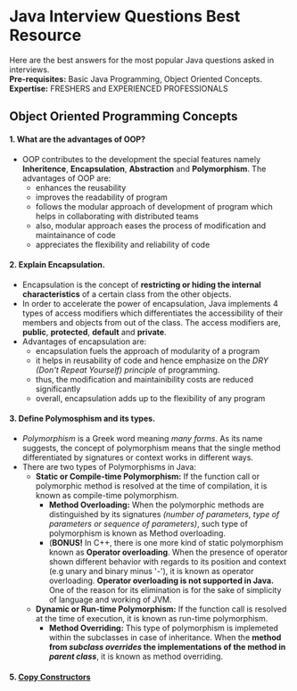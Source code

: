 # Java Interview Questions Best Resource  
Here are the best answers for the most popular Java questions asked in interviews.  
**Pre-requisites:** Basic Java Programming, Object Oriented Concepts.  
**Expertise:** FRESHERS and EXPERIENCED PROFESSIONALS  

## Object Oriented Programming Concepts  

#### 1. What are the advantages of OOP?
- OOP contributes to the development the special features namely **Inheritence**, **Encapsulation**, **Abstraction** and **Polymorphism**. The advantages of OOP are:  
  - enhances the reusability   
  - improves the readability of program  
  - follows the modular approach of development of program which helps in collaborating with distributed teams  
  - also, modular approach eases the process of modification and maintainance of code 
  - appreciates the flexibility and reliability of code
  
#### 2. Explain Encapsulation.  
- Encapsulation is the concept of **restricting or hiding the internal characteristics** of a certain class from the other objects.  
- In order to accelerate the power of encapsulation, Java implements 4 types of access modifiers which differentiates the accessibility of their members and objects from out of the class. The access modifiers are, **public**, **protected**, **default** and **private**.
- Advantages of encapsulation are:
  - encapsulation fuels the approach of modularity of a program
  - it helps in reusability of code and hence emphasize on the *DRY (Don't Repeat Yourself) principle* of programming.
  - thus, the modification and maintainibility costs are reduced significantly
  - overall, encapsulation adds up to the flexibility of any program

#### 3. Define Polymosphism and its types.
- *Polymorphism* is a Greek word meaning *many forms*. As its name suggests, the concept of polymorphism means that the single method differentiated by signatures or context works in different ways.
- There are two types of Polymorphisms in Java:  
  - **Static or Compile-time Polymorphism:** If the function call or polymorphic method is resolved at the time of compilation, it is known as compile-time polymorphism.
    - **Method Overloading:** When the polymorphic methods are distinguished by its signatures *(number of parameters, type of parameters or sequence of parameters)*, such type of polymorphism is known as Method overloading.  
    - (**BONUS!** In C++, there is one more kind of static polymorphism known as **Operator overloading**. When the presence of operator shown different behavior with regards to its position and context (e.g unary and binary minus '-'), it is known as operator overloading. **Operator overloading is not supported in Java.** One of the reason for its elimination is for the sake of simplicity of language and working of JVM.    
  - **Dynamic or Run-time Polymorphism:** If the function call is resolved at the time of execution, it is known as run-time polymorphism.
    - **Method Overriding:** This type of polymorphism is implemeted within the subclasses in case of inheritance. When the **method from *subclass overrides* the implementations of the method in *parent class***, it is known as method overriding.
    
 #### 5. [Copy Constructors](https://techvidvan.com/tutorials/java-copy-constructor/) 

